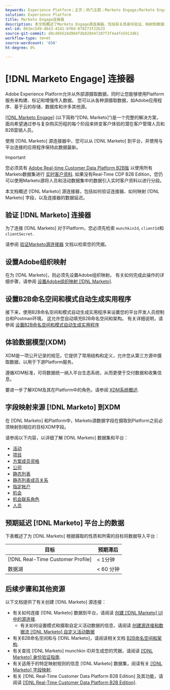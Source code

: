 ```yaml
---
keywords: Experience Platform；主页；热门主题；Marketo Engage;Marketo Engage;Marketo
solution: Experience Platform
title: Marketo Engage连接器
description: 本文档概述了Marketo Engage源连接器，包括有关其身份验证、映射和数据延迟的信息。
exl-id: 063ec5d9-d643-4141-bf6d-878273f22b33
source-git-commit: d8cd69524d984fdb828447287f3f4a4fe5913d61
workflow-type: tm+mt
source-wordcount: '658'
ht-degree: 0%

---
```


# [!DNL Marketo Engage] 连接器

Adobe Experience Platform允许从外部源摄取数据，同时让您能够使用Platform服务来构建、标记和增强传入数据。 您可以从各种源摄取数据，如Adobe应用程序、基于云的存储、数据库和许多其他源。

[[!DNL Marketo Engage]](https://www.marketo.com/software/) (以下简称“[!DNL Marketo]“)是一个完整的解决方案，面向希望通过参与复杂购买历程的每个阶段来转变客户体验的潜在客户管理人员和B2B营销人员。

使用 [!DNL Marketo] 源连接器中，您可以从 [!DNL Marketo] 到平台，并使用与平台连接的应用程序保持此数据最新。

>[!IMPORTANT]
>
>您必须具有 [Adobe Real-time Customer Data Platform B2B版](../../../../rtcdp/b2b-overview.md) 以使用所有Marketo数据集进行 [实时客户资料](../../../../profile/home.md). 如果没有Real-Time CDP B2B Edition，您仍可以使用Marketo源将人员和活动数据集中的数据引入实时客户资料以进行分段。

本文档概述 [!DNL Marketo] 源连接器，包括如何验证连接器、如何映射 [!DNL Marketo] 字段，以及连接器的数据延迟。

## 验证 [!DNL Marketo] 连接器

为了连接 [!DNL Marketo] 对于Platform，您必须先检索 `munchkinId`, `clientId`和 `clientSecret`.

请参阅 [验证Marketo源连接器](./marketo-auth.md) 文档以检索您的凭据。

## 设置Adobe组织映射

在为 [!DNL Marketo]，则必须先设置Adobe组织映射。 有关如何完成此操作的详细步骤，请参阅 [设置Adobe组织映射 [!DNL Marketo]](https://experienceleague.adobe.com/docs/marketo/using/product-docs/core-marketo-concepts/miscellaneous/set-up-adobe-organization-mapping.html).

## 设置B2B命名空间和模式自动生成实用程序

接下来，使用B2B命名空间和模式自动生成实用程序来设置您的平台开发人员控制台和Postman环境。 这允许您自动填充B2B命名空间和架构。 有关详细说明，请参阅 [设置B2B命名空间和模式自动生成实用程序](./marketo-namespaces.md)

## 体验数据模型(XDM)

XDM是一项公开记录的规范，它提供了常用结构和定义，允许您从第三方源中摄取数据，以用于下游Platform服务。

遵循XDM标准，可将数据统一纳入平台生态系统，从而更便于交付数据和收集信息。

要进一步了解XDM及其在Platform中的角色，请参阅 [XDM系统概述](../../../../xdm/home.md).

## 字段映射来源 [!DNL Marketo] 到XDM

在 [!DNL Marketo] 和Platform中，Marketo源数据字段在摄取到Platform之前必须映射到相应的目标XDM字段。

请参阅以下内容，以详细了解 [!DNL Marketo] 数据集和平台：

* [活动](../mapping/marketo.md#activities)
* [项目](../mapping/marketo.md#programs)
* [方案成员资格](../mapping/marketo.md#program-memberships)
* [公司](../mapping/marketo.md#companies)
* [静态列表](../mapping/marketo.md#static-lists)
* [静态列表成员关系](../mapping/marketo.md#static-list-memberships)
* [指定帐户](../mapping/marketo.md#named-accounts)
* [机会](../mapping/marketo.md#opportunities)
* [机会联系角色](../mapping/marketo.md#opportunity-contact-roles)
* [人员](../mapping/marketo.md#persons)

## 预期延迟 [!DNL Marketo] 平台上的数据

下表概述了为 [!DNL Marketo] 根据摄取的性质和所需的目标将数据导入平台：

| 目标 | 预期滞后 |
| ----------- | ---------------- |
| [!DNL Real-Time Customer Profile] | &lt; 1分钟 |
| 数据湖 | &lt; 60 分钟 |

## 后续步骤和其他资源

以下文档提供了有关创建 [!DNL Marketo] 源连接：

* 有关如何连接 [!DNL Marketo] 数据到平台，请阅读 [创建 [!DNL Marketo] UI中的源连接](../../../tutorials/ui/create/adobe-applications/marketo.md).
   * 有关如何设置模式和摄取自定义活动数据的信息，请阅读 [创建源连接和数据流 [!DNL Marketo] 自定义活动数据](../../../tutorials/ui/create/adobe-applications/marketo-custom-activities.md)
* 有关B2B命名空间和与 [!DNL Marketo]，请阅读相关文档 [B2B命名空间和架构](./marketo-namespaces.md).
* 有关查找 [!DNL Marketo] munchkin ID并生成您的凭据，请阅读 [[!DNL Marketo] 身份验证指南](./marketo-auth.md).
* 有关适用于的特定映射规则的信息 [!DNL Marketo] 数据集，阅读有关 [[!DNL Marketo] 字段映射](../mapping/marketo.md).
* 有关 [!DNL Real-Time Customer Data Platform B2B Edition] 及其功能，请阅读 [[!DNL Real-Time Customer Data Platform B2B Edition]](../../../../rtcdp/b2b-overview.md).
